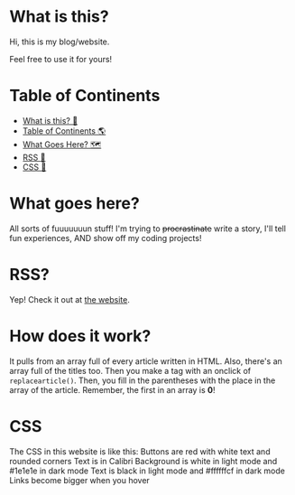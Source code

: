 # What is this?
Hi, this is my blog/website.

Feel free to use it for yours! 

# Table of Continents
- [What is this? 🤔](#what-is-this)
- [Table of Continents 🌎](#table-of-continents)
- [What Goes Here? 🗺️](#what-goes-here)
- [RSS 📡](#rss)
- [CSS 🎨](#css)

# What goes here?
All sorts of fuuuuuuun stuff! I'm trying to ~~procrastinate~~ write a story, I'll tell fun experiences, AND show off my coding projects! 
# RSS?
Yep! Check it out at [the website](https://parkingturkeys.github.io/blog/rss.html).
# How does it work?
It pulls from an array full of every article written in HTML. Also, there's an array full of the titles too. Then you make a tag with an onclick of `replacearticle()`. Then, you fill in the parentheses with the place in the array of the article. Remember, the first in an array is __0__!
# CSS
The CSS in this website is like this:
Buttons are red with white text and rounded corners
Text is in Calibri
Background is white in light mode and #1e1e1e in dark mode
Text is black in light mode and #ffffffcf in dark mode
Links become bigger when you hover